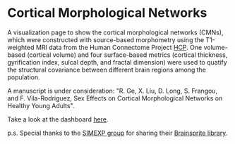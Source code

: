 # Cortical Morphological Networks
A visualization page to show the cortical morphological networks (CMNs), which were constructed with source-based morphometry using the T1-weighted MRI data from the Human Connectome Project [HCP](http://www.humanconnectomeproject.org/). One volume-based (cortical volume) and four surface-based metrics (cortical thickness, gyrification index, sulcal depth, and fractal dimension) were used to quatify the structural covariance between different brain regions among the population. 

A manuscript is under consideration: "R. Ge, X. Liu, D. Long, S. Frangou, and F. Vila-Rodriguez, Sex Effects on Cortical Morphological Networks on Healthy Young Adults".

Take a look at the dashboard [here](http://ruiyangge.github.io/CMN_visualization/).

p.s. Special thanks to the [SIMEXP group](https://simexp.github.io/lab-website/) for sharing their [Brainsprite library](https://brainsprite.github.io/index.html).
